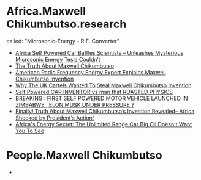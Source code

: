# Africa.Maxwell Chikumbutso.research
called: "Microsonic-Energy - R.F. Converter"
- [Africa Self Powered Car Baffles Scientists – Unleashes Mysterious Microsonic Energy Tesla Couldn’t](https://youtu.be/cRSZuENMvg8)
- [The Truth About Maxwell Chikumbutso](https://youtu.be/GlNudgmBPyk)
- [American Radio Frequency Energy Expert Explains Maxwell Chikumbutso Invention](https://youtu.be/f0-8UiXJgac)
- [Why The UK Cartels Wanted To Steal Maxwell Chikumbutso Invention](https://youtu.be/AVf5DtKPmkM)
- [Self Powered CAR INVENTOR vs man that ROASTED PHYSICS](https://youtu.be/rTWcXUJziI8)
- [BREAKING : FIRST SELF POWERED MOTOR VEHICLE LAUNCHED IN ZIMBABWE , ELON MUSK UNDER PRESSURE ?](https://youtu.be/pdfRHhNia1c)
- [Finally! Truth About Maxwell Chikumbutso’s Invention Revealed– Africa Shocked by President’s Action!](https://youtu.be/Z26p3r8uVaU)
- [Africa's Energy Secret: The Unlimited Range Car Big Oil Doesn't Want You To See](https://youtu.be/B5EygmKqCJk)

# People.Maxwell Chikumbutso
- 

